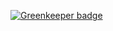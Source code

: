 
[![Greenkeeper badge](https://badges.greenkeeper.io/flamebeard/dragonstack.svg)](https://greenkeeper.io/)
